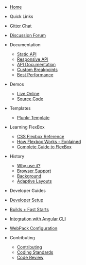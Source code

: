 *  [Home](https://github.com/angular/flex-layout/wiki)

*  Quick Links
  *  [Gitter Chat](https://gitter.im/angular/flex-layout)
  *  [Discussion Forum](https://groups.google.com/forum/#!forum/angular-flex-layout)

* Documentation 
  *  [Static API](https://github.com/angular/flex-layout/wiki/Declarative-API-Overview)
  *  [Responsive API](https://github.com/angular/flex-layout/wiki/Responsive-API)
  *  [API Documentation](https://github.com/angular/flex-layout/wiki/API-Documentation)
  *  [Custom Breakpoints](https://github.com/angular/flex-layout/wiki/Custom-Breakpoints)
  *  [Best Performance](https://github.com/angular/flex-layout/wiki/Best-Performance)
* Demos 
  *  [Live Online](https://tburleson-layouts-demos.firebaseapp.com/)
  *  [Source Code](https://github.com/angular/flex-layout/blob/master/src/demo-app/app/demo-app-module.ts)

* Templates
  *  [Plunkr Template](https://plnkr.co/edit/h8hzyoEyqdCXmTBA7DfK?p=preview)

* Learning FlexBox
  *  [CSS Flexbox Reference](http://cssreference.io/flexbox/)
  *  [How Flexbox Works - Explained](https://medium.freecodecamp.com/even-more-about-how-flexbox-works-explained-in-big-colorful-animated-gifs-a5a74812b053#.dfi1sit87)
  *  [Complete Guide to FlexBox](https://css-tricks.com/snippets/css/a-guide-to-flexbox/)
  
* History
  * [Why use it?](https://github.com/angular/flex-layout/wiki/Why-use-@angular-flex-layout-%3F)
  * [Browser Support](https://github.com/angular/flex-layout/wiki/Browswer-Support)
  * [Background](https://github.com/angular/flex-layout/wiki/Background)
  * [Adaptive Layouts](https://github.com/angular/flex-layout/wiki/Adaptive-Layouts)

*  Developer Guides
  *  [Developer Setup](https://github.com/angular/flex-layout/wiki/Developer-Setup)
  *  [Builds + Fast Starts](https://github.com/angular/flex-layout/wiki/Fast-Starts)
  *  [Integration with Angular CLI](https://github.com/angular/flex-layout/wiki/Integration-with-Angular-CLI)
  *  [WebPack Configuration](https://github.com/angular/flex-layout/wiki/Webpack-Configuration)

* Contributing
  *  [Contributing](https://github.com/angular/flex-layout/wiki/Contributing-to-Angular-2-Flex-Layout)
  *  [Coding Standards](https://github.com/angular/flex-layout/wiki/Angular-Flex-Layout-Coding-Standards)
  *  [Code Review](https://github.com/angular/flex-layout/wiki/Code-reviews)

